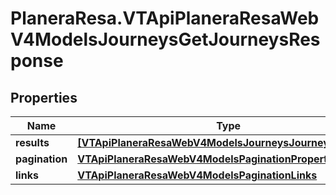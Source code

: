 # PlaneraResa.VTApiPlaneraResaWebV4ModelsJourneysGetJourneysResponse

## Properties

Name | Type | Description | Notes
------------ | ------------- | ------------- | -------------
**results** | [**[VTApiPlaneraResaWebV4ModelsJourneysJourneyApiModel]**](VTApiPlaneraResaWebV4ModelsJourneysJourneyApiModel.md) | The results. | [optional] 
**pagination** | [**VTApiPlaneraResaWebV4ModelsPaginationProperties**](VTApiPlaneraResaWebV4ModelsPaginationProperties.md) |  | [optional] 
**links** | [**VTApiPlaneraResaWebV4ModelsPaginationLinks**](VTApiPlaneraResaWebV4ModelsPaginationLinks.md) |  | [optional] 



